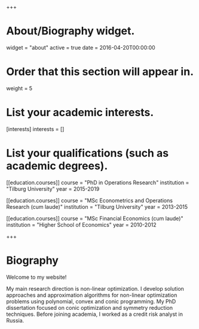 +++
# About/Biography widget.
widget = "about"
active = true
date = 2016-04-20T00:00:00

# Order that this section will appear in.
weight = 5

# List your academic interests.
[interests]
  interests = [] 

# List your qualifications (such as academic degrees).

[[education.courses]]
  course = "PhD in Operations Research"
  institution = "Tilburg University"
  year = 2015-2019
  
[[education.courses]]
  course = "MSc Econometrics and Operations Research (cum laude)"
  institution = "Tilburg University"
  year = 2013-2015

[[education.courses]]
  course = "MSc Financial Economics (cum laude)"
  institution = "Higher School of Economics"
  year = 2010-2012
 
+++

# Biography
Welcome to my website!

My main research direction is non-linear optimization. I develop solution approaches and approximation algorithms for non-linear optimization problems using polynomial, convex and conic programming. My PhD dissertation focused on conic optimization and symmetry reduction techniques. Before joining academia, I worked as a credit risk analyst in Russia.

